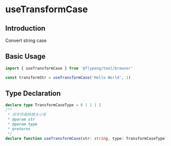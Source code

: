 # useTransformCase

## Introduction

Convert string case

## Basic Usage

```ts
import { useTransformCase } from '@flypeng/tool/browser'

const transformStr = useTransformCase('Hello World', 1)
```

## Type Declaration

```ts
declare type TransformCaseType = 0 | 1 | 2
/**
 * 将字符串转换大小写
 * @param str
 * @param type
 * @returns
 */
declare function useTransformCase(str: string, type: TransformCaseType): string
```
